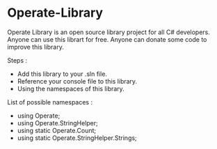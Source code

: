 # Operate-Library
Operate Library is an open source library project for all C# developers.
Anyone can use this librart for free.
Anyone can donate some code to improve this library.

Steps :
- Add this library to your .sln file.
- Reference your console file to this library.
- Using the namespaces of this library.

List of possible namespaces :
- using Operate;
- using Operate.StringHelper;
- using static Operate.Count;
- using static Operate.StringHelper.Strings;
